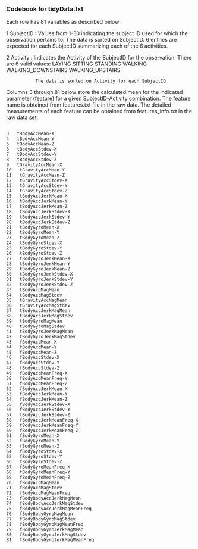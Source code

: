 ### Codebook for tidyData.txt

Each row has 81 variables as described below:


1   SubjectID : Values from 1-30 indicating the subject ID used for which the observation pertains to.
                The data is sorted on SubjectID. 6 entries are expected for each SubjectID summarizing
                each of the 6 activities.

2   Activity : Indicates the Activity of the SubjectID for the observation. There are 6 valid values:
               LAYING
               SITTING
               STANDING
               WALKING
               WALKING_DOWNSTAIRS
               WALKING_UPSTAIRS

               The data is sorted on Activity for each SubjectID

Columns 3 through 81 below store the calculated mean for the indicated parameter (feature) for a given
SubjectID-Activity combination. The feature name is obtained from features.txt file in the raw data.
The detailed measurements of each feature can be obtained from features_info.txt in the raw data set.

~~~~

3   tBodyAccMean-X 
4   tBodyAccMean-Y 
5   tBodyAccMean-Z 
6   tBodyAccStdev-X 
7   tBodyAccStdev-Y 
8   tBodyAccStdev-Z 
9   tGravityAccMean-X 
10   tGravityAccMean-Y 
11   tGravityAccMean-Z 
12   tGravityAccStdev-X 
13   tGravityAccStdev-Y 
14   tGravityAccStdev-Z 
15   tBodyAccJerkMean-X 
16   tBodyAccJerkMean-Y 
17   tBodyAccJerkMean-Z 
18   tBodyAccJerkStdev-X 
19   tBodyAccJerkStdev-Y 
20   tBodyAccJerkStdev-Z 
21   tBodyGyroMean-X 
22   tBodyGyroMean-Y 
23   tBodyGyroMean-Z 
24   tBodyGyroStdev-X 
25   tBodyGyroStdev-Y 
26   tBodyGyroStdev-Z 
27   tBodyGyroJerkMean-X 
28   tBodyGyroJerkMean-Y 
29   tBodyGyroJerkMean-Z 
30   tBodyGyroJerkStdev-X 
31   tBodyGyroJerkStdev-Y 
32   tBodyGyroJerkStdev-Z 
33   tBodyAccMagMean 
34   tBodyAccMagStdev 
35   tGravityAccMagMean 
36   tGravityAccMagStdev 
37   tBodyAccJerkMagMean 
38   tBodyAccJerkMagStdev 
39   tBodyGyroMagMean 
40   tBodyGyroMagStdev 
41   tBodyGyroJerkMagMean 
42   tBodyGyroJerkMagStdev 
43   fBodyAccMean-X 
44   fBodyAccMean-Y 
45   fBodyAccMean-Z 
46   fBodyAccStdev-X 
47   fBodyAccStdev-Y 
48   fBodyAccStdev-Z 
49   fBodyAccMeanFreq-X 
50   fBodyAccMeanFreq-Y 
51   fBodyAccMeanFreq-Z 
52   fBodyAccJerkMean-X 
53   fBodyAccJerkMean-Y 
54   fBodyAccJerkMean-Z 
55   fBodyAccJerkStdev-X 
56   fBodyAccJerkStdev-Y 
57   fBodyAccJerkStdev-Z 
58   fBodyAccJerkMeanFreq-X 
59   fBodyAccJerkMeanFreq-Y 
60   fBodyAccJerkMeanFreq-Z 
61   fBodyGyroMean-X 
62   fBodyGyroMean-Y 
63   fBodyGyroMean-Z 
64   fBodyGyroStdev-X 
65   fBodyGyroStdev-Y 
66   fBodyGyroStdev-Z 
67   fBodyGyroMeanFreq-X 
68   fBodyGyroMeanFreq-Y 
69   fBodyGyroMeanFreq-Z 
70   fBodyAccMagMean 
71   fBodyAccMagStdev 
72   fBodyAccMagMeanFreq 
73   fBodyBodyAccJerkMagMean 
74   fBodyBodyAccJerkMagStdev 
75   fBodyBodyAccJerkMagMeanFreq 
76   fBodyBodyGyroMagMean 
77   fBodyBodyGyroMagStdev 
78   fBodyBodyGyroMagMeanFreq 
79   fBodyBodyGyroJerkMagMean 
80   fBodyBodyGyroJerkMagStdev 
81   fBodyBodyGyroJerkMagMeanFreq

~~~~
